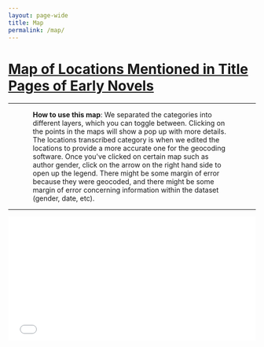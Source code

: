 ```yaml
---
layout: page-wide
title: Map
permalink: /map/
---
```


<h1><a href="https://arcg.is/1XuzzH" target="blank">Map of Locations Mentioned in Title Pages of Early Novels</a></h1>

---
<p style="margin-left: 50px; margin-right: 50px"><b>How to use this map</b>:
  We separated the categories into different layers, which you can toggle between. Clicking on the points in the maps will show a pop up with more details. The locations transcribed category is when we edited the locations to provide a more accurate one for the geocoding software. Once you've clicked on certain map such as author gender, click on the arrow on the right hand side to open up the legend.
  There might be some margin of error because they were geocoded, and there might be some margin of error concerning information within the dataset (gender, date, etc).
</p>

---
<style>.embed-container {position: relative; padding-bottom: 50%; height: 0; max-width: 100%;} .embed-container iframe, .embed-container object, .embed-container iframe{position: absolute; top: 0; left: 0; width: 100%; height: 100%;} small{position: absolute; z-index: 40; bottom: 0; margin-bottom: -15px;}</style>
<div class="embed-container"><iframe width="500" height="400" frameborder="0" scrolling="no" marginheight="0" marginwidth="0" title="Early Novels Title Locations 2019" src="//upenn.maps.arcgis.com/apps/Embed/index.html?webmap=bea6dcadf7f74ea199b1328d7a17a095&extent=-101.5526,-18.0064,-15.3319,22.3232&home=true&zoom=true&previewImage=false&scale=true&details=true&legendlayers=true&active_panel=legend&disable_scroll=true&theme=light"></iframe></div>
